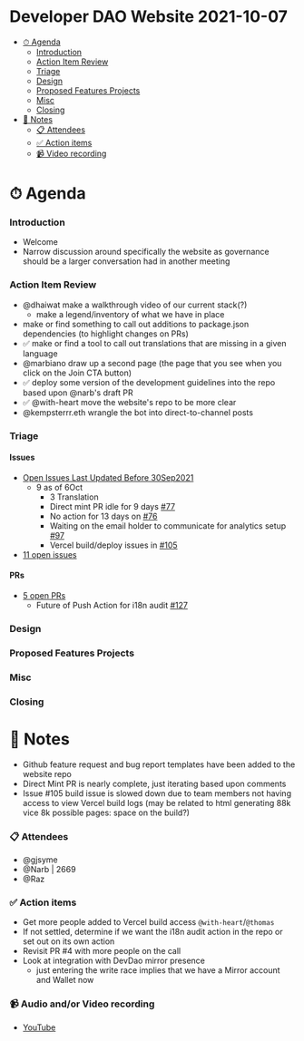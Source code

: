 <h1>Developer DAO Website 2021-10-07</h1>

- [⏱ Agenda](#-agenda)
  - [Introduction](#introduction)
  - [Action Item Review](#action-item-review)
  - [Triage](#triage)
  - [Design](#design)
  - [Proposed Features Projects](#proposed-features-projects)
  - [Misc](#misc)
  - [Closing](#closing)
- [📝 Notes](#-notes)
  - [📋 Attendees](#-attendees)
  - [✅ Action items](#-action-items)
  - [📹 Video recording](#-video-recording)


# ⏱ Agenda

### Introduction

- Welcome
- Narrow discussion around specifically the website as governance should be a
  larger conversation had in another meeting

### Action Item Review

- @dhaiwat make a walkthrough video of our current stack(?)
  - make a legend/inventory of what we have in place
- make or find something to call out additions to package.json dependencies (to highlight changes on PRs)
- ✅ make or find a tool to call out translations that are missing in a given language
- @marbiano draw up a second page (the page that you see when you click on the Join CTA button)
- ✅ deploy some version of the development guidelines into the repo based upon @narb's draft PR
- ✅ @with-heart move the website's repo to be more clear
- @kempsterrr.eth wrangle the bot into direct-to-channel posts

### Triage

#### Issues

- [Open Issues Last Updated Before 30Sep2021](https://github.com/Developer-DAO/developer-dao/issues?q=is%3Aissue+is%3Aopen+updated%3A%3C2021-09-30)
  - 9 as of 6Oct
    - 3 Translation
    - Direct mint PR idle for 9 days [#77](https://github.com/Developer-DAO/developerdao.com/issues/77)
    - No action for 13 days on [#76](https://github.com/Developer-DAO/developerdao.com/issues/76)
    - Waiting on the email holder to communicate for analytics setup [#97](https://github.com/Developer-DAO/developerdao.com/issues/97)
    - Vercel build/deploy issues in [#105](https://github.com/Developer-DAO/developerdao.com/issues/105)
- [11 open issues](https://github.com/Developer-DAO/developer-dao/issues)

#### PRs

- [5 open PRs](https://github.com/Developer-DAO/developer-dao/pulls)
  - Future of Push Action for i18n audit [#127](https://github.com/Developer-DAO/developerdao.com/pull/127)
### Design

### Proposed Features Projects

### Misc

### Closing

# 📝 Notes

- Github feature request and bug report templates have been added to the website repo
- Direct Mint PR is nearly complete, just iterating based upon comments
- Issue #105 build issue is slowed down due to team members not having access to view Vercel build logs (may be related to html generating 88k vice 8k possible pages: space on the build?)

### 📋 Attendees

- @gjsyme
- @Narb | 2669
- @Raz

### ✅ Action items

- Get more people added to Vercel build access `@with-heart`/`@thomas`
- If not settled, determine if we want the i18n audit action in the repo or set out on its own action
- Revisit PR #4 with more people on the call
- Look at integration with DevDao mirror presence
  - just entering the write race implies that we have a Mirror account and Wallet now
### 📹 Audio and/or Video recording

- [YouTube](https://youtu.be/JNcqmOKNchY)